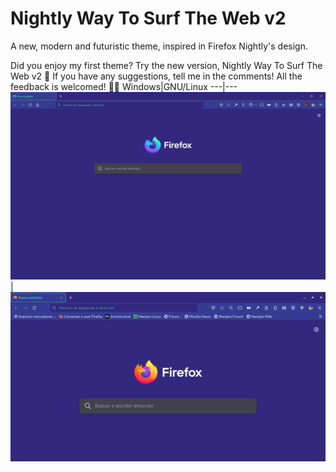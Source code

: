 <p align="center">
 
# Nightly Way To Surf The Web v2
A new, modern and futuristic theme, inspired in Firefox Nightly's design.

Did you enjoy my first theme? Try the new version, Nightly Way To Surf The Web v2 🎉 
If you have any suggestions, tell me in the comments! All the feedback is welcomed! 🦊🔥
Windows|GNU/Linux
---|---
![Windows](firefox_h15Yn2UJwY.png)|![GNU/Linux](nightlywaytheme08-11-2021.png)

 </p>
